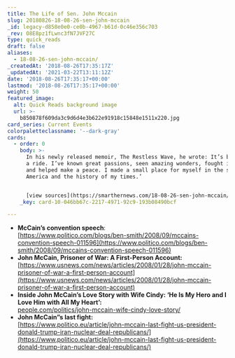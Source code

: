 ```yaml
---
title: The Life of Sen. John Mccain
slug: 20180826-18-08-26-sen-john-mccain
_id: legacy-d858e0e0-ce0b-4967-b61d-0c46e356c703
_rev: O8E8pz1fLwnc3fN7JVF27C
type: quick_reads
draft: false
aliases:
  - 18-08-26-sen-john-mccain/
_createdAt: '2018-08-26T17:35:17Z'
_updatedAt: '2021-03-22T13:11:12Z'
date: '2018-08-26T17:35:17+00:00'
lastmod: '2018-08-26T17:35:17+00:00'
weight: 50
featured_image:
  alt: Quick Reads background image
  url: >-
    b850878f609da3c9d6d4e3b622e91918c15848e1511x220.jpg
card_series: Current Events
colorpaletteclassname: '--dark-gray'
cards:
  - order: 0
    body: >-
      In his newly released memoir, The Restless Wave, he wrote: It’s been quite
      a ride. I’ve known great passions, seen amazing wonders, fought in a war,
      and helped make a peace. I made a small place for myself in the story of
      America and the history of my times.’


      [view sources](https://smarthernews.com/18-08-26-sen-john-mccain/)
    _key: card-10-046bb67c-2217-4971-92c9-193b08490bcf

---
```

* **McCain’s convention speech**:  
[https://www.politico.com/blogs/ben-smith/2008/09/mccains-convention-speech-011596](https://www.politico.com/blogs/ben-smith/2008/09/mccains-convention-speech-011596)
* **John McCain, Prisoner of War: A First-Person Account:** [https://www.usnews.com/news/articles/2008/01/28/john-mccain-prisoner-of-war-a-first-person-account](https://www.usnews.com/news/articles/2008/01/28/john-mccain-prisoner-of-war-a-first-person-account)
* **Inside John McCain’s Love Story with Wife Cindy: ‘He Is My Hero and I Love Him with All My Heart’:**  
[people.com/politics/john-mccain-wife-cindy-love-story/](http://people.com/politics/john-mccain-wife-cindy-love-story/)
* **John McCain”s last fight:**  
[https://www.politico.eu/article/john-mccain-last-fight-us-president-donald-trump-iran-nuclear-deal-republicans/](https://www.politico.eu/article/john-mccain-last-fight-us-president-donald-trump-iran-nuclear-deal-republicans/)